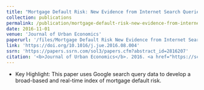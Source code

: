 ```yaml
---
title: "Mortgage Default Risk: New Evidence from Internet Search Queries"
collection: publications
permalink: /publication/mortgage-default-risk-new-evidence-from-internet-search-queries
date: 2016-11-01
venue: 'Journal of Urban Economics'
paperurl: '/files/Mortgage Default Risk New Evidence from Internet Search Queries.pdf'
link: 'https://doi.org/10.1016/j.jue.2016.08.004'
ssrn: 'https://papers.ssrn.com/sol3/papers.cfm?abstract_id=2816207'
citation: '<b>Journal of Urban Economics</b>. 2016. <a href="https://scholar.google.com/scholar?hl=en&as_sdt=0%2C5&q=%22Mortgage+Default+Risk%3A+New+Evidence+from+Internet+Search+Queries%22&btnG=#d=gs_cit&u=%2Fscholar%3Fq%3Dinfo%3AyHBuTo3EP8gJ%3Ascholar.google.com%2F%26output%3Dcite%26scirp%3D0%26hl%3Den">Citation</a>'
---
```

* Key Highlight: This paper uses Google search query data to develop a broad-based and real-time index of mortgage default risk. 
